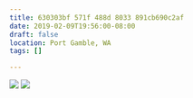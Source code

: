 ```yaml
---
title: 630303bf 571f 488d 8033 891cb690c2af
date: 2019-02-09T19:56:00-08:00
draft: false
location: Port Gamble, WA
tags: []

---
```




![](https://d17enza3bfujl8.cloudfront.net/L1000281.jpg)
![](https://d17enza3bfujl8.cloudfront.net/L1000325.jpg)



